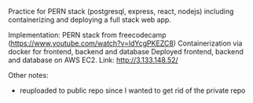 Practice for PERN stack (postgresql, express, react, nodejs) including containerizing and deploying a full stack web app.

Implementation: PERN stack from freecodecamp (https://www.youtube.com/watch?v=ldYcgPKEZC8)
Containerization via docker for frontend, backend and database
Deployed frontend, backend and database on AWS EC2. Link: http://3.133.148.52/

Other notes:
- reuploaded to public repo since I wanted to get rid of the private repo
